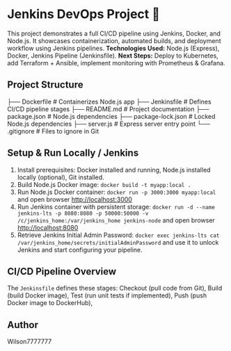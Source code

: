 # Jenkins DevOps Project 🚀

This project demonstrates a full CI/CD pipeline using Jenkins, Docker, and Node.js. It showcases containerization, automated builds, and deployment workflow using Jenkins pipelines. **Technologies Used:** Node.js (Express), Docker, Jenkins Pipeline (Jenkinsfile). **Next Steps:** Deploy to Kubernetes, add Terraform + Ansible, implement monitoring with Prometheus & Grafana.

## Project Structure
├── Dockerfile            # Containerizes Node.js app
├── Jenkinsfile           # Defines CI/CD pipeline stages
├── README.md             # Project documentation
├── package.json          # Node.js dependencies
├── package-lock.json     # Locked Node.js dependencies
├── server.js             # Express server entry point
└── .gitignore            # Files to ignore in Git

## Setup & Run Locally / Jenkins
1. Install prerequisites: Docker installed and running, Node.js installed locally (optional), Git installed.
2. Build Node.js Docker image: `docker build -t myapp:local .`
3. Run Node.js Docker container: `docker run -p 3000:3000 myapp:local` and open browser [http://localhost:3000](http://localhost:3000)
4. Run Jenkins container with persistent storage: `docker run -d --name jenkins-lts -p 8080:8080 -p 50000:50000 -v /c/jenkins_home:/var/jenkins_home jenkins-node` and open browser [http://localhost:8080](http://localhost:8080)
5. Retrieve Jenkins Initial Admin Password: `docker exec jenkins-lts cat /var/jenkins_home/secrets/initialAdminPassword` and use it to unlock Jenkins and start configuring your pipeline.

## CI/CD Pipeline Overview
The `Jenkinsfile` defines these stages: Checkout (pull code from Git), Build (build Docker image), Test (run unit tests if implemented), Push (push Docker image to DockerHub), 

## Author
Wilson7777777

